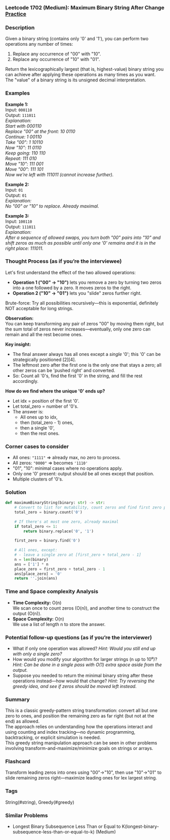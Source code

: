 ### Leetcode 1702 (Medium): Maximum Binary String After Change [Practice](https://leetcode.com/problems/maximum-binary-string-after-change)

### Description  
Given a binary string (contains only '0' and '1'), you can perform two operations any number of times:  
1. Replace any occurrence of "00" with "10".
2. Replace any occurrence of "10" with "01".

Return the lexicographically largest (that is, highest-value) binary string you can achieve after applying these operations as many times as you want. The "value" of a binary string is its unsigned decimal interpretation.

### Examples  

**Example 1:**  
Input: `000110`  
Output: `111011`  
*Explanation:  
Start with 000110  
Replace "00" at the front: 10 0110  
Continue: 1 00110  
Take "00": 1 10110  
Now "10": 11 0110  
Keep going: 110 110  
Repeat: 111 010  
Move "10": 111 001  
Move "00": 111 101  
Now we're left with 111011 (cannot increase further).*

**Example 2:**  
Input: `01`  
Output: `01`  
*Explanation:  
No "00" or "10" to replace. Already maximal.*

**Example 3:**  
Input: `100110`  
Output: `111011`  
*Explanation:  
After a sequence of allowed swaps, you turn both "00" pairs into "10" and shift zeros as much as possible until only one '0' remains and it is in the right place: 111011.*

### Thought Process (as if you’re the interviewee)  
Let's first understand the effect of the two allowed operations:

- **Operation 1 ("00" → "10")** lets you remove a zero by turning two zeros into a one followed by a zero. It moves zeros to the right.
- **Operation 2 ("10" → "01")** lets you "slide" zeros further right.

Brute-force: Try all possibilities recursively—this is exponential, definitely NOT acceptable for long strings.

**Observation:**  
You can keep transforming any pair of zeros "00" by moving them right, but the sum total of zeros never increases—eventually, only one zero can remain and all the rest become ones.

**Key insight:**  
- The final answer always has all ones except a *single* '0'; this '0' can be strategically positioned [2][4].
- The leftmost zero after the first one is the only one that stays a zero; all other zeros can be 'pushed right' and converted.
- So: Count all '0's, find the first '0' in the string, and fill the rest accordingly.

**How do we find where the unique '0' ends up?**  
- Let idx = position of the first '0'.
- Let total_zero = number of '0's.
- The answer is:  
  - All ones up to idx,
  - then (total_zero - 1) ones,
  - then a single '0',
  - then the rest ones.

### Corner cases to consider  
- All ones: `"1111"` ⇒ already max, no zero to process.
- All zeros: `"0000"` ⇒ becomes `'1110'`
- "01", "10": minimal cases where no operations apply.
- Only one '0' present: output should be all ones except that position.
- Multiple clusters of '0's.

### Solution

```python
def maximumBinaryString(binary: str) -> str:
    # Convert to list for mutability, count zeros and find first zero position
    total_zero = binary.count('0')
    
    # If there's at most one zero, already maximal
    if total_zero <= 1:
        return binary.replace('0', '1')
    
    first_zero = binary.find('0')
    
    # All ones, except:
    # - leave a single zero at [first_zero + total_zero - 1]
    n = len(binary)
    ans = ['1'] * n
    place_zero = first_zero + total_zero - 1
    ans[place_zero] = '0'
    return ''.join(ans)
```

### Time and Space complexity Analysis  

- **Time Complexity:** O(n)  
  We scan once to count zeros (O(n)), and another time to construct the output (O(n)).
- **Space Complexity:** O(n)  
  We use a list of length n to store the answer.

### Potential follow-up questions (as if you’re the interviewer)  

- What if only one operation was allowed?
  *Hint: Would you still end up with only a single zero?*
- How would you modify your algorithm for larger strings (n up to 10⁶)?
  *Hint: Can be done in a single pass with O(1) extra space aside from the output.*
- Suppose you needed to return the minimal binary string after these operations instead—how would that change?
  *Hint: Try reversing the greedy idea, and see if zeros should be moved left instead.*

### Summary
This is a classic greedy-pattern string transformation: convert all but one zero to ones, and position the remaining zero as far right (but not at the end) as allowed.  
The approach relies on understanding how the operations interact and using counting and index tracking—no dynamic programming, backtracking, or explicit simulation is needed.  
This greedy string manipulation approach can be seen in other problems involving transform-and-maximize/minimize goals on strings or arrays.


### Flashcard
Transform leading zeros into ones using "00"→"10", then use "10"→"01" to slide remaining zeros right—maximize leading ones for lex largest string.

### Tags
String(#string), Greedy(#greedy)

### Similar Problems
- Longest Binary Subsequence Less Than or Equal to K(longest-binary-subsequence-less-than-or-equal-to-k) (Medium)
